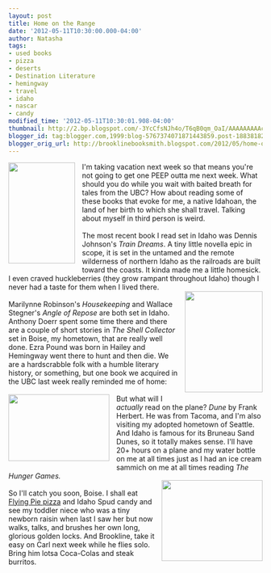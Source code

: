 ```yaml
---
layout: post
title: Home on the Range
date: '2012-05-11T10:30:00.000-04:00'
author: Natasha
tags:
- used books
- pizza
- deserts
- Destination Literature
- hemingway
- travel
- idaho
- nascar
- candy
modified_time: '2012-05-11T10:30:01.908-04:00'
thumbnail: http://2.bp.blogspot.com/-3YcCfsNJh4o/T6qB0qm_OaI/AAAAAAAAAcc/cRhpEPSGe_Q/s72-c/idaho-wall-map-lg.jpg
blogger_id: tag:blogger.com,1999:blog-5767374071871443859.post-1883818227892631203
blogger_orig_url: http://brooklinebooksmith.blogspot.com/2012/05/home-on-range.html
---
```


<a href="http://2.bp.blogspot.com/-3YcCfsNJh4o/T6qB0qm_OaI/AAAAAAAAAcc/cRhpEPSGe_Q/s1600/idaho-wall-map-lg.jpg" imageanchor="1" style="clear: left; float: left; margin-bottom: 1em; margin-right: 1em;"><img border="0" height="200" src="http://2.bp.blogspot.com/-3YcCfsNJh4o/T6qB0qm_OaI/AAAAAAAAAcc/cRhpEPSGe_Q/s200/idaho-wall-map-lg.jpg" width="132" /></a>I'm taking vacation next week so that means you're not going to get one PEEP outta me next week. What should you do while you wait with baited breath for tales from the UBC? How about reading some of these books that evoke for me, a native Idahoan, the land of her birth to which she shall travel. Talking about myself in third person is weird.<br /><br />The most recent book I read set in Idaho was Dennis Johnson's <i>Train Dreams</i>. A tiny little novella epic in scope, it is set in the untamed and the remote wilderness of northern Idaho as the railroads are built toward the coasts. It kinda made me a little homesick. I even craved huckleberries (they grow rampant throughout Idaho) though I never had a taste for them when I lived there.<br /><a href="http://2.bp.blogspot.com/-93Yqpcnhgwk/T6qAuU0wBvI/AAAAAAAAAcU/7SpswtwWZwc/s1600/EWNASCARBlad.jpg" imageanchor="1" style="clear: right; float: right; margin-bottom: 1em; margin-left: 1em;"><img border="0" height="200" src="http://2.bp.blogspot.com/-93Yqpcnhgwk/T6qAuU0wBvI/AAAAAAAAAcU/7SpswtwWZwc/s200/EWNASCARBlad.jpg" width="154" /></a><br />Marilynne Robinson's <i>Housekeeping</i>&nbsp;and Wallace Stegner's <i>Angle of Repose </i>are both set in Idaho. Anthony Doerr spent some time there and there are a couple of short stories in<i> The Shell Collector</i> set in Boise, my hometown, that are really well done. Ezra Pound was born in Hailey and Hemingway went there to hunt and then die. We are a hardscrabble folk with a humble literary history, or something, but one book we acquired in the UBC last week really reminded me of home:<br /><br /><a href="http://2.bp.blogspot.com/-44i5LbzMUtA/T6qAqUrbbkI/AAAAAAAAAcE/oAduYY_CI40/s1600/desert-survival-4.jpg" imageanchor="1" style="clear: left; float: left; margin-bottom: 1em; margin-right: 1em;"><img border="0" height="132" src="http://2.bp.blogspot.com/-44i5LbzMUtA/T6qAqUrbbkI/AAAAAAAAAcE/oAduYY_CI40/s200/desert-survival-4.jpg" width="200" /></a>But what will I <i>actually </i>read on the plane? <i>Dune </i>by Frank Herbert. He was from Tacoma, and I'm also visiting my adopted hometown of Seattle. And Idaho is famous for its Bruneau Sand Dunes, so it totally makes sense. I'll have 20+ hours on a plane and my water bottle on me at all times just as I had an ice cream sammich on me at all times reading <i>The Hunger Games.</i><br /><a href="http://3.bp.blogspot.com/-nYxqY_VRITE/T6qAsYaDwDI/AAAAAAAAAcM/mMJdoWtPOWk/s1600/c403019_1820_general.jpg" imageanchor="1" style="clear: right; float: right; margin-bottom: 1em; margin-left: 1em;"><img border="0" height="160" src="http://3.bp.blogspot.com/-nYxqY_VRITE/T6qAsYaDwDI/AAAAAAAAAcM/mMJdoWtPOWk/s200/c403019_1820_general.jpg" width="200" /></a><br />So I'll catch you soon, Boise. I shall eat <a href="http://www.flyingpie.com/">Flying Pie pizza</a> and Idaho Spud candy and see my toddler niece who was a tiny newborn raisin when last I saw her but now walks, talks, and brushes her own long, glorious golden locks. And Brookline, take it easy on Carl next week while he flies solo. Bring him lotsa Coca-Colas and steak burritos.
